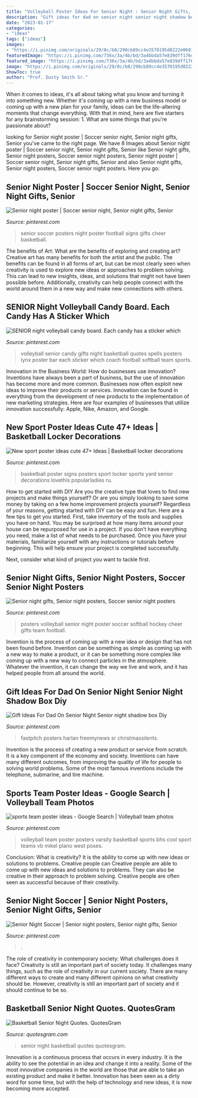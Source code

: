 ```yaml
---
title: "Volleyball Poster Ideas For Senior Night : Senior Night Gifts, Senior Night Posters, Soccer Senior Night Posters"
description: "Gift ideas for dad on senior night senior night shadow box diy"
date: "2023-01-17"
categories:
- "ideas"
tags: ["ideas"]
images:
- "https://i.pinimg.com/originals/29/0c/b8/290cb89cc4e3570195d0222e06019d15.jpg"
featuredImage: "https://i.pinimg.com/736x/3a/4b/bd/3a4bbda57e839dff176cdbe73436290c.jpg"
featured_image: "https://i.pinimg.com/736x/3a/4b/bd/3a4bbda57e839dff176cdbe73436290c.jpg"
image: "https://i.pinimg.com/originals/29/0c/b8/290cb89cc4e3570195d0222e06019d15.jpg"
ShowToc: true
author: "Prof. Dusty Smith Sr."
---
```



When it comes to ideas, it's all about taking what you know and turning it into something new. Whether it's coming up with a new business model or coming up with a new plan for your family, ideas can be the life-altering moments that change everything. With that in mind, here are five starters for any brainstorming session: 1. What are some things that you're passionate about?

	

		
looking for Senior night poster | Soccer senior night, Senior night gifts, Senior you've came to the right page. We have 8 Images about Senior night poster | Soccer senior night, Senior night gifts, Senior like Senior night gifts, Senior night posters, Soccer senior night posters, Senior night poster | Soccer senior night, Senior night gifts, Senior and also Senior night gifts, Senior night posters, Soccer senior night posters. Here you go:
		
    
## Senior Night Poster | Soccer Senior Night, Senior Night Gifts, Senior

<img loading=lazy src="https://i.pinimg.com/736x/ba/3d/fe/ba3dfe26bda87d49693e4fa1fe1273e6--football--football-baby.jpg" onerror="this.onerror=null;this.src='https://tse2.mm.bing.net/th?id=OIP.NCqmluFGuoc1sv8tJlb3wAHaJ4&amp;pid=15.1';" alt="Senior night poster | Soccer senior night, Senior night gifts, Senior">

_Source: pinterest.com_

>senior soccer posters night poster football signs gifts cheer basketball. 

	

The benefits of Art: What are the benefits of exploring and creating art?
Creative art has many benefits for both the artist and the public. The benefits can be found in all forms of art, but can be most clearly seen when creativity is used to explore new ideas or approaches to problem solving. This can lead to new insights, ideas, and solutions that might not have been possible before. Additionally, creativity can help people connect with the world around them in a new way and make new connections with others.

    
## SENIOR Night Volleyball Candy Board. Each Candy Has A Sticker Which

<img loading=lazy src="https://i.pinimg.com/736x/da/da/dd/dadadd4ff78b612af00a5f25eb57188c--volleyball-gifts-volleyball-ideas.jpg" onerror="this.onerror=null;this.src='https://tse3.mm.bing.net/th?id=OIP.kNoE2xuQK09yqajsd5JfSwHaJ3&amp;pid=15.1';" alt="SENIOR night volleyball candy board. Each candy has a sticker which">

_Source: pinterest.com_

>volleyball senior candy gifts night basketball quotes spells posters lynx poster bar each sticker which coach football softball team sports. 

	

Innovation in the Business World: How do businesses use innovation?
Inventions have always been a part of business, but the use of innovation has become more and more common. Businesses now often exploit new ideas to improve their products or services. Innovation can be found in everything from the development of new products to the implementation of new marketing strategies. Here are four examples of businesses that utilize innovation successfully: Apple, Nike, Amazon, and Google.

    
## New Sport Poster Ideas Cute 47+ Ideas | Basketball Locker Decorations

<img loading=lazy src="https://i.pinimg.com/736x/3a/4b/bd/3a4bbda57e839dff176cdbe73436290c.jpg" onerror="this.onerror=null;this.src='https://tse4.mm.bing.net/th?id=OIP.evuLF6U7QktY5uIgNulIfgAAAA&amp;pid=15.1';" alt="New sport poster ideas cute 47+ Ideas | Basketball locker decorations">

_Source: pinterest.com_

>basketball poster signs posters sport locker sports yard senior decorations lovethis popularladies ru. 

	

How to get started with DIY
Are you the creative type that loves to find new projects and make things yourself? Or are you simply looking to save some money by taking on a few home improvement projects yourself? Regardless of your reasons, getting started with DIY can be easy and fun. Here are a few tips to get you started.
First, take inventory of the tools and supplies you have on hand. You may be surprised at how many items around your house can be repurposed for use in a project. If you don’t have everything you need, make a list of what needs to be purchased. Once you have your materials, familiarize yourself with any instructions or tutorials before beginning. This will help ensure your project is completed successfully.

Next, consider what kind of project you want to tackle first.

    
## Senior Night Gifts, Senior Night Posters, Soccer Senior Night Posters

<img loading=lazy src="https://i.pinimg.com/originals/49/6b/f1/496bf1483cb260a74d5570352cea2ebf.jpg" onerror="this.onerror=null;this.src='https://tse4.mm.bing.net/th?id=OIP.VB_UrOr8vBjI81FW0Uvv8wHaJ3&amp;pid=15.1';" alt="Senior night gifts, Senior night posters, Soccer senior night posters">

_Source: pinterest.com_

>posters volleyball senior night poster soccer softball hockey cheer gifts team football. 

	

Invention is the process of coming up with a new idea or design that has not been found before. Invention can be something as simple as coming up with a new way to make a product, or it can be something more complex like coming up with a new way to connect particles in the atmosphere. Whatever the invention, it can change the way we live and work, and it has helped people from all around the world.

    
## Gift Ideas For Dad On Senior Night Senior Night Shadow Box Diy

<img loading=lazy src="https://i.pinimg.com/736x/fa/1a/b7/fa1ab7637ee442b5c489ce46a4eb9fb6.jpg" onerror="this.onerror=null;this.src='https://tse2.mm.bing.net/th?id=OIP.u3J8HHFuVVqif3bASM-FeQHaJ3&amp;pid=15.1';" alt="Gift Ideas For Dad On Senior Night Senior night shadow box Diy">

_Source: pinterest.com_

>fastpitch posters harlan freemynews sr christmassilents. 

	

Invention is the process of creating a new product or service from scratch. It is a key component of the economy and society. Inventions can have many different outcomes, from improving the quality of life for people to solving world problems. Some of the most famous inventions include the telephone, submarine, and tire machine.

    
## Sports Team Poster Ideas - Google Search | Volleyball Team Photos

<img loading=lazy src="https://i.pinimg.com/736x/16/66/e0/1666e031e1636ba7b2083cbcd9b5457d--volleyball-team-pics-volleyball-posters.jpg" onerror="this.onerror=null;this.src='https://tse4.mm.bing.net/th?id=OIP.MyHKE5syJ0O3SN75MeAgZwHaE7&amp;pid=15.1';" alt="sports team poster ideas - Google Search | Volleyball team photos">

_Source: pinterest.com_

>volleyball team poster posters varsity basketball sports bhs cool sport teams vb mikel plano west poses. 

	

Conclusion: What is creativity? It is the ability to come up with new ideas or solutions to problems. Creative people can
Creative people are able to come up with new ideas and solutions to problems. They can also be creative in their approach to problem solving. Creative people are often seen as successful because of their creativity.

    
## Senior Night Soccer | Senior Night Posters, Senior Night Gifts, Senior

<img loading=lazy src="https://i.pinimg.com/originals/29/0c/b8/290cb89cc4e3570195d0222e06019d15.jpg" onerror="this.onerror=null;this.src='https://tse1.mm.bing.net/th?id=OIP.Y-OgwHTyRALBh7a5g-h8yAHaNK&amp;pid=15.1';" alt="Senior Night Soccer | Senior night posters, Senior night gifts, Senior">

_Source: pinterest.com_

>. 

	

The role of creativity in contemporary society: What challenges does it face?
Creativity is still an important part of society today. It challenges many things, such as the role of creativity in our current society. There are many different ways to create and many different opinions on what creativity should be. However, creativity is still an important part of society and it should continue to be so.

    
## Basketball Senior Night Quotes. QuotesGram

<img loading=lazy src="https://cdn.quotesgram.com/img/51/4/1029163770-733e7de8968ed25e7ce2428309057895.jpg" onerror="this.onerror=null;this.src='https://tse2.mm.bing.net/th?id=OIP.LvL_frV6pHKWjX8mMUW_iwHaPe&amp;pid=15.1';" alt="Basketball Senior Night Quotes. QuotesGram">

_Source: quotesgram.com_

>senior night basketball quotes quotesgram. 

	

Innovation is a continuous process that occurs in every industry. It is the ability to see the potential in an idea and change it into a reality. Some of the most innovative companies in the world are those that are able to take an existing product and make it better. Innovation has been seen as a dirty word for some time, but with the help of technology and new ideas, it is now becoming more accepted.

